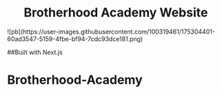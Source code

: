 
<h1 align="center">
  Brotherhood Academy Website 
</h1>
![pb](https://user-images.githubusercontent.com/100319461/175304401-60ad3547-5159-4fbe-bf94-7cdc93dce181.png)


##Built with Next.js


# Brotherhood-Academy
